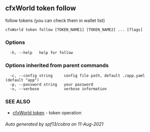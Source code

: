 ## cfxWorld token follow

follow tokens (you can check them in wallet list)

```
cfxWorld token follow [TOKEN_NAME1] [TOKEN_NAME2] ... [flags]
```

### Options

```
  -h, --help   help for follow
```

### Options inherited from parent commands

```
  -c, --config string     config file path, default ./app.yaml (default "app")
  -p, --password string   your password
  -v, --verbose           verbose information
```

### SEE ALSO

* [cfxWorld token](cfxWorld_token.md)	 - token operation

###### Auto generated by spf13/cobra on 11-Aug-2021
